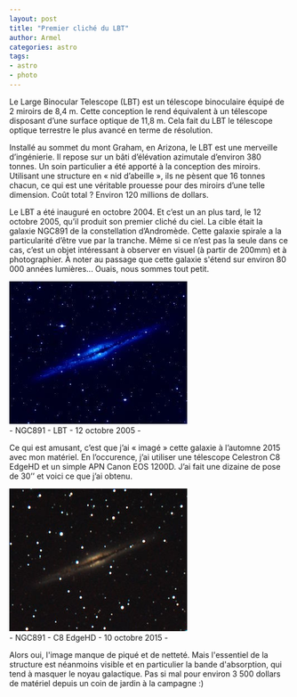 ```yaml
---
layout: post
title: "Premier cliché du LBT"
author: Armel
categories: astro
tags:
- astro
- photo
---
```

Le Large Binocular Telescope (LBT) est un télescope binoculaire équipé de 2 miroirs de 8,4 m. Cette conception le rend équivalent à un télescope disposant d’une surface optique de 11,8 m. Cela fait du LBT le télescope optique terrestre le plus avancé en terme de résolution.

Installé au sommet du mont Graham, en Arizona, le LBT est une merveille d’ingénierie. Il repose sur un bâti d’élévation azimutale d’environ 380 tonnes. Un soin particulier a été apporté à la conception des miroirs. Utilisant une structure en « nid d’abeille », ils ne pèsent que 16 tonnes chacun, ce qui est une véritable prouesse pour des miroirs d’une telle dimension. Coût total ? Environ 120 millions de dollars.

Le LBT a été inauguré en octobre 2004. Et c’est un an plus tard, le 12 octobre 2005, qu’il produit son premier cliché du ciel. La cible était la galaxie NGC891 de la constellation d’Andromède. Cette galaxie spirale a la particularité d’être vue par la tranche. Même si ce n’est pas la seule dans ce cas, c’est un objet intéressant à observer en visuel (à partir de 200mm) et à photographier. À noter au passage que cette galaxie s'étend sur environ 80 000 années lumières... Ouais, nous sommes tout petit.

<img src="/images/fulls/NGC891_LBT.jpg" class="fit image" alt="NGC891 - LBT - 12 octobre 2005">
<div class="align-center" style="margin-bottom:1em;">- NGC891 - LBT - 12 octobre 2005 -</div>

Ce qui est amusant, c’est que j’ai « imagé » cette galaxie à l’automne 2015 avec mon matériel. En l’occurence, j’ai utiliser une télescope Celestron C8 EdgeHD et un simple APN Canon EOS 1200D. J’ai fait une dizaine de pose de 30’’ et voici ce que j’ai obtenu. 

<img src="/images/fulls/NGC891_C8.jpg" class="fit image" alt="NGC891 - C8 EdgeHD - 10 octobre 2015">
<div class="align-center" style="margin-bottom:1em;">- NGC891 - C8 EdgeHD - 10 octobre 2015 -</div>

Alors oui, l'image manque de piqué et de netteté. Mais l'essentiel de la structure est néanmoins visible et en particulier la bande d'absorption, qui tend à masquer le noyau galactique. Pas si mal pour environ 3 500 dollars de matériel depuis un coin de jardin à la campagne :)

[^1]: Je précise que le script en question est hérité d'un projet en TMA... 